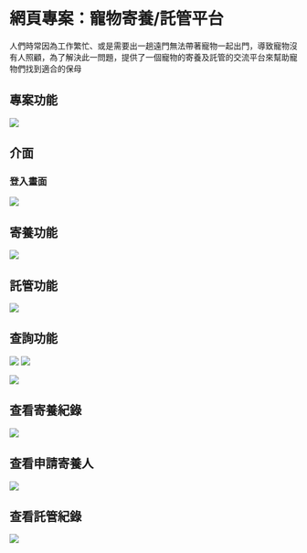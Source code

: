 

# 網頁專案：寵物寄養/託管平台
人們時常因為工作繁忙、或是需要出一趟遠門無法帶著寵物一起出門，導致寵物沒有人照顧，為了解決此一問題，提供了一個寵物的寄養及託管的交流平台來幫助寵物們找到適合的保母
## 專案功能
![](https://i.imgur.com/JqWe7sO.png)
## 介面
### 登入畫面
![](https://i.imgur.com/T8B1SH4.png)

## 寄養功能
![](https://i.imgur.com/EmDlFlv.png)

## 託管功能
![](https://i.imgur.com/sAZ76X4.png)

## 查詢功能
![](https://i.imgur.com/fOubqCS.png)
![](https://i.imgur.com/cHVnFze.png)

![](https://i.imgur.com/Ei9yHy4.png)


## 查看寄養紀錄
![](https://i.imgur.com/cCHUOaz.png)

## 查看申請寄養人
![](https://i.imgur.com/TZWbdJE.png)

## 查看託管紀錄
![](https://i.imgur.com/KuvSN01.png)

